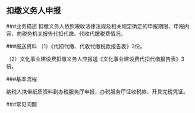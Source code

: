 ## 扣缴义务人申报

###业务描述
     扣缴义务人依照税收法律法规及相关规定确定的申报期限、申报内容，向税务机关报告代扣代缴、代收代缴税费情况。


###报送资料
（1）《代扣代缴、代收代缴税款报告表》3份。

（2）文化事业建设费扣缴义务人应报送《文化事业建设费代扣代缴报告表》3份。



###基本流程

  纳税人携带纸质资料到办税服务厅申报，办税服务厅征收税款、开具完税凭证。

###常见问题




